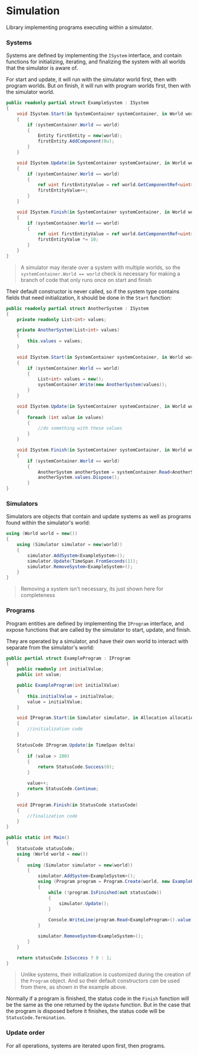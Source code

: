 # Simulation

Library implementing programs executing within a simulator.

### Systems

Systems are defined by implementing the `ISystem` interface, and contain
functions for initializing, iterating, and finalizing the system with all
worlds that the simulator is aware of.

For start and update, it will run with the simulator world first, then with program worlds.
But on finish, it will run with program worlds first, then with the simulator world.
```cs
public readonly partial struct ExampleSystem : ISystem
{
    void ISystem.Start(in SystemContainer systemContainer, in World world)
    {
        if (systemContainer.World == world)
        {
            Entity firstEntity = new(world);
            firstEntity.AddComponent(0u);
        }
    }

    void ISystem.Update(in SystemContainer systemContainer, in World world, in TimeSpan delta)
    {
        if (systemContainer.World == world)
        {
            ref uint firstEntityValue = ref world.GetComponentRef<uint>(1);
            firstEntityValue++;
        }
    }

    void ISystem.Finish(in SystemContainer systemContainer, in World world)
    {
        if (systemContainer.World == world)
        {
            ref uint firstEntityValue = ref world.GetComponentRef<uint>(1);
            firstEntityValue *= 10;
        }
    }
}
```
> A simulator may iterate over a system with multiple worlds, so the `systemContainer.World == world` check is necessary
for making a branch of code that only runs once on start and finish

Their default constructor is never called, so if the system type contains fields that need initialization,
it should be done in the `Start` function:
```cs
public readonly partial struct AnotherSystem : ISystem
{
    private readonly List<int> values;

    private AnotherSystem(List<int> values)
    {
        this.values = values;
    }

    void ISystem.Start(in SystemContainer systemContainer, in World world)
    {
        if (systemContainer.World == world)
        {
            List<int> values = new();
            systemContainer.Write(new AnotherSystem(values));
        }
    }

    void ISystem.Update(in SystemContainer systemContainer, in World world, in TimeSpan delta)
    {
        foreach (int value in values)
        {
            //do something with these values
        }
    }

    void ISystem.Finish(in SystemContainer systemContainer, in World world)
    {
        if (systemContainer.World == world)
        {
            AnotherSystem anotherSystem = systemContainer.Read<AnotherSystem>();
            anotherSystem.values.Dispose();
        }
}
```

### Simulators

Simulators are objects that contain and update systems as well as programs found
within the simulator's world:
```cs
using (World world = new())
{
    using (Simulator simulator = new(world))
    {
        simulator.AddSystem<ExampleSystem>();
        simulator.Update(TimeSpan.FromSeconds(1));
        simulator.RemoveSystem<ExampleSystem>();
    }
}
```
> Removing a system isn't necessary, its just shown here for completeness

### Programs

Program entities are defined by implementing the `IProgram` interface, and
expose functions that are called by the simulator to start, update, and finish.

They are operated by a simulator, and have their own world to interact with separate
from the simulator's world:
```cs
public partial struct ExampleProgram : IProgram
{
    public readonly int initialValue;
    public int value;

    public ExampleProgram(int initialValue)
    {
        this.initialValue = initialValue;
        value = initialValue;
    }

    void IProgram.Start(in Simulator simulator, in Allocation allocation, in World world)
    {
        //initialization code
    }

    StatusCode IProgram.Update(in TimeSpan delta)
    {
        if (value > 200)
        {
            return StatusCode.Success(0);
        }

        value++;
        return StatusCode.Continue;
    }

    void IProgram.Finish(in StatusCode statusCode)
    {
        //finalization code
    }
}

public static int Main()
{
    StatusCode statusCode;
    using (World world = new())
    {
        using (Simulator simulator = new(world))
        {
            simulator.AddSystem<ExampleSystem>();
            using (Program program = Program.Create(world, new ExampleProgram(100)))
            {
                while (!program.IsFinished(out statusCode))
                {
                    simulator.Update();
                }
                
                Console.WriteLine(program.Read<ExampleProgram>().value);
            }

            simulator.RemoveSystem<ExampleSystem>();
        }
    }

    return statusCode.IsSuccess ? 0 : 1;
}
```

> Unlike systems, their initialization is customized during the creation of the `Program` object.
And so their default constructors *can* be used from there, as shown in the example above.

Normally if a program is finished, the status code in the `Finish` function will be the same as
the one returned by the `Update` function. But in the case that the program is disposed before
it finishes, the status code will be `StatusCode.Termination`.

### Update order

For all operations, systems are iterated upon first, then programs.